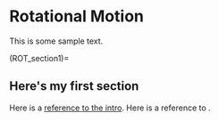 # Rotational Motion

This is some sample text.

(ROT_section1)=
## Here's my first section

Here is a [reference to the intro](intro.md). Here is a reference to [](ROT_section1).